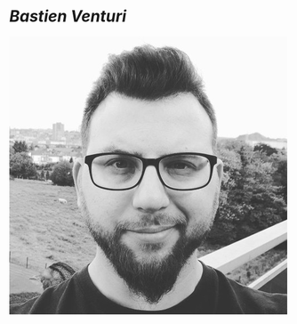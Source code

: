 # *Bastien Venturi*

![Photo pro](https://github.com/bastien-venturi/markdown-challenge/blob/main/Bastien%20Pro.jpg)